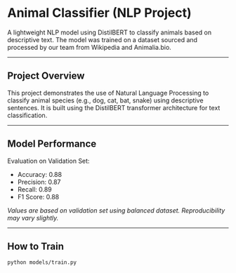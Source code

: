 # Animal Classifier (NLP Project)

A lightweight NLP model using DistilBERT to classify animals based on descriptive text. The model was trained on a dataset sourced and processed by our team from Wikipedia and Animalia.bio.

---

## Project Overview

This project demonstrates the use of Natural Language Processing to classify animal species (e.g., dog, cat, bat, snake) using descriptive sentences. It is built using the DistilBERT transformer architecture for text classification.

---

## Model Performance

Evaluation on Validation Set:
- Accuracy: 0.88  
- Precision: 0.87  
- Recall: 0.89  
- F1 Score: 0.88  

_Values are based on validation set using balanced dataset. Reproducibility may vary slightly._

---

## How to Train

```bash
python models/train.py
